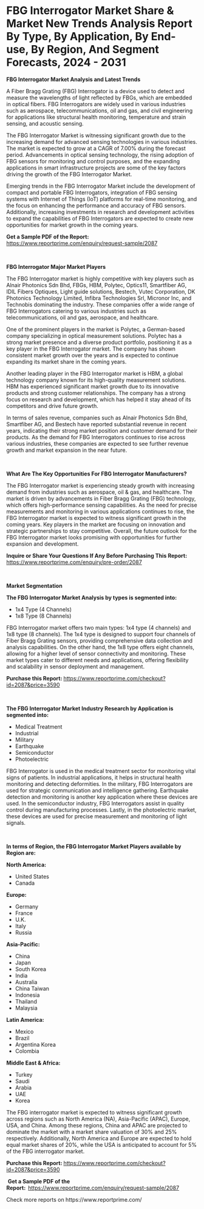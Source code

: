 <p><h1>FBG Interrogator Market Share & Market New Trends Analysis Report By Type, By Application, By End-use, By Region, And Segment Forecasts, 2024 - 2031</h1></p><p><strong>FBG Interrogator Market Analysis and Latest Trends</strong></p>
<p><p>A Fiber Bragg Grating (FBG) Interrogator is a device used to detect and measure the wavelengths of light reflected by FBGs, which are embedded in optical fibers. FBG Interrogators are widely used in various industries such as aerospace, telecommunications, oil and gas, and civil engineering for applications like structural health monitoring, temperature and strain sensing, and acoustic sensing.</p><p>The FBG Interrogator Market is witnessing significant growth due to the increasing demand for advanced sensing technologies in various industries. The market is expected to grow at a CAGR of 7.00% during the forecast period. Advancements in optical sensing technology, the rising adoption of FBG sensors for monitoring and control purposes, and the expanding applications in smart infrastructure projects are some of the key factors driving the growth of the FBG Interrogator Market.</p><p>Emerging trends in the FBG Interrogator Market include the development of compact and portable FBG Interrogators, integration of FBG sensing systems with Internet of Things (IoT) platforms for real-time monitoring, and the focus on enhancing the performance and accuracy of FBG sensors. Additionally, increasing investments in research and development activities to expand the capabilities of FBG Interrogators are expected to create new opportunities for market growth in the coming years.</p></p>
<p><strong>Get a Sample PDF of the Report:&nbsp;</strong> <a href="https://www.reportprime.com/enquiry/request-sample/2087">https://www.reportprime.com/enquiry/request-sample/2087</a></p>
<p>&nbsp;</p>
<p><strong>FBG Interrogator Major Market Players</strong></p>
<p><p>The FBG Interrogator market is highly competitive with key players such as Alnair Photonics Sdn Bhd, FBGs, HBM, Polytec, Optics11, Smartfiber AG, IDIL Fibers Optiques, Light guide solutions, Bestech, Vutec Corporation, DK Photonics Technology Limited, Infibra Technologies Srl, Micronor Inc, and Technobis dominating the industry. These companies offer a wide range of FBG Interrogators catering to various industries such as telecommunications, oil and gas, aerospace, and healthcare.</p><p>One of the prominent players in the market is Polytec, a German-based company specializing in optical measurement solutions. Polytec has a strong market presence and a diverse product portfolio, positioning it as a key player in the FBG Interrogator market. The company has shown consistent market growth over the years and is expected to continue expanding its market share in the coming years.</p><p>Another leading player in the FBG Interrogator market is HBM, a global technology company known for its high-quality measurement solutions. HBM has experienced significant market growth due to its innovative products and strong customer relationships. The company has a strong focus on research and development, which has helped it stay ahead of its competitors and drive future growth.</p><p>In terms of sales revenue, companies such as Alnair Photonics Sdn Bhd, Smartfiber AG, and Bestech have reported substantial revenue in recent years, indicating their strong market position and customer demand for their products. As the demand for FBG Interrogators continues to rise across various industries, these companies are expected to see further revenue growth and market expansion in the near future.</p></p>
<p>&nbsp;</p>
<p><strong>What Are The Key Opportunities For FBG Interrogator Manufacturers?</strong></p>
<p><p>The FBG Interrogator market is experiencing steady growth with increasing demand from industries such as aerospace, oil & gas, and healthcare. The market is driven by advancements in Fiber Bragg Grating (FBG) technology, which offers high-performance sensing capabilities. As the need for precise measurements and monitoring in various applications continues to rise, the FBG Interrogator market is expected to witness significant growth in the coming years. Key players in the market are focusing on innovation and strategic partnerships to stay competitive. Overall, the future outlook for the FBG Interrogator market looks promising with opportunities for further expansion and development.</p></p>
<p><strong>Inquire or Share Your Questions If Any Before Purchasing This Report:</strong> <a href="https://www.reportprime.com/enquiry/pre-order/2087">https://www.reportprime.com/enquiry/pre-order/2087</a></p>
<p>&nbsp;</p>
<p><strong>Market Segmentation</strong></p>
<p><strong>The FBG Interrogator Market Analysis by types is segmented into:</strong></p>
<p><ul><li>1x4 Type (4 Channels)</li><li>1x8 Type (8 Channels)</li></ul></p>
<p><p>FBG Interrogator market offers two main types: 1x4 type (4 channels) and 1x8 type (8 channels). The 1x4 type is designed to support four channels of Fiber Bragg Grating sensors, providing comprehensive data collection and analysis capabilities. On the other hand, the 1x8 type offers eight channels, allowing for a higher level of sensor connectivity and monitoring. These market types cater to different needs and applications, offering flexibility and scalability in sensor deployment and management.</p></p>
<p><strong>Purchase this Report:&nbsp;</strong><a href="https://www.reportprime.com/checkout?id=2087&price=3590">https://www.reportprime.com/checkout?id=2087&price=3590</a></p>
<p>&nbsp;</p>
<p><strong>The FBG Interrogator Market Industry Research by Application is segmented into:</strong></p>
<p><ul><li>Medical Treatment</li><li>Industrial</li><li>Military</li><li>Earthquake</li><li>Semiconductor</li><li>Photoelectric</li></ul></p>
<p><p>FBG Interrogator is used in the medical treatment sector for monitoring vital signs of patients. In industrial applications, it helps in structural health monitoring and detecting deformities. In the military, FBG Interrogators are used for strategic communication and intelligence gathering. Earthquake detection and monitoring is another key application where these devices are used. In the semiconductor industry, FBG Interrogators assist in quality control during manufacturing processes. Lastly, in the photoelectric market, these devices are used for precise measurement and monitoring of light signals.</p></p>
<p>&nbsp;</p>
<p><strong>In terms of Region, the FBG Interrogator Market Players available by Region are:</strong></p>
<p>
    <p> <strong> North America: </strong>
        <ul>
            <li>United States</li>
            <li>Canada</li>
        </ul>
        </p> 
    <p> <strong> Europe: </strong>
        <ul>
            <li>Germany</li>
            <li>France</li>
            <li>U.K.</li>
            <li>Italy</li>
            <li>Russia</li>
        </ul>
        </p> 
    <p> <strong> Asia-Pacific: </strong>
        <ul>
            <li>China</li>
            <li>Japan</li>
            <li>South Korea</li>
            <li>India</li>
            <li>Australia</li>
            <li>China Taiwan</li>
            <li>Indonesia</li>
            <li>Thailand</li>
            <li>Malaysia</li>
        </ul>
        </p> 
    <p> <strong> Latin America: </strong>
        <ul>
            <li>Mexico</li>
            <li>Brazil</li>
            <li>Argentina Korea</li>
            <li>Colombia</li>
        </ul>
        </p> 
    <p> <strong> Middle East & Africa: </strong>
        <ul>
            <li>Turkey</li>
            <li>Saudi</li>
            <li>Arabia</li>
            <li>UAE</li>
            <li>Korea</li>
        </ul>
    </p>
    </p>
<p><p>The FBG interrogator market is expected to witness significant growth across regions such as North America (NA), Asia-Pacific (APAC), Europe, USA, and China. Among these regions, China and APAC are projected to dominate the market with a market share valuation of 30% and 25% respectively. Additionally, North America and Europe are expected to hold equal market shares of 20%, while the USA is anticipated to account for 5% of the FBG interrogator market.</p></p>
<p><strong>Purchase this Report: </strong><a href="https://www.reportprime.com/checkout?id=2087&price=3590">https://www.reportprime.com/checkout?id=2087&price=3590</a></p>
<p>&nbsp;<strong>Get a Sample PDF of the Report:&nbsp;&nbsp;</strong><a href="https://www.reportprime.com/enquiry/request-sample/2087">https://www.reportprime.com/enquiry/request-sample/2087</a></p>
<p><strong></strong></p>
<p>Check more reports on https://www.reportprime.com/</p>